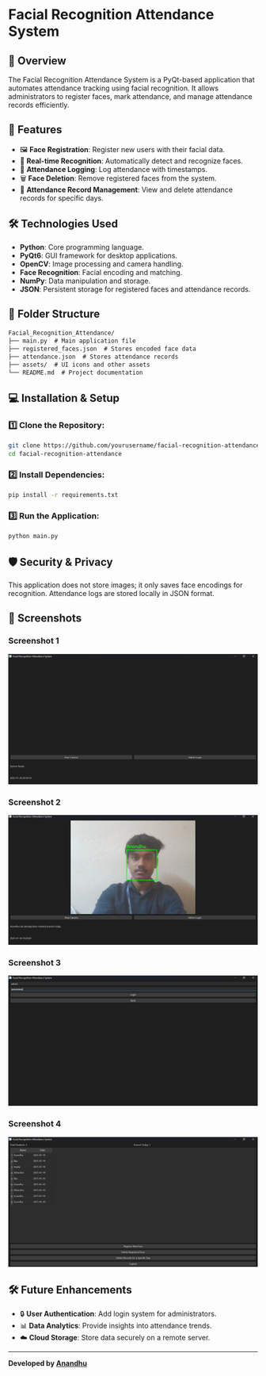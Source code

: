 # Facial Recognition Attendance System

## 📌 Overview
The Facial Recognition Attendance System is a PyQt-based application that automates attendance tracking using facial recognition. It allows administrators to register faces, mark attendance, and manage attendance records efficiently.

## 🚀 Features
- 🖼️ **Face Registration**: Register new users with their facial data.
- 📸 **Real-time Recognition**: Automatically detect and recognize faces.
- 📝 **Attendance Logging**: Log attendance with timestamps.
- 🗑️ **Face Deletion**: Remove registered faces from the system.
- 📅 **Attendance Record Management**: View and delete attendance records for specific days.

## 🛠️ Technologies Used
- **Python**: Core programming language.
- **PyQt6**: GUI framework for desktop applications.
- **OpenCV**: Image processing and camera handling.
- **Face Recognition**: Facial encoding and matching.
- **NumPy**: Data manipulation and storage.
- **JSON**: Persistent storage for registered faces and attendance records.

## 📂 Folder Structure
```
Facial_Recognition_Attendance/
├── main.py  # Main application file
├── registered_faces.json  # Stores encoded face data
├── attendance.json  # Stores attendance records
├── assets/  # UI icons and other assets
└── README.md  # Project documentation
```

## 💻 Installation & Setup
### 1️⃣ Clone the Repository:
```sh
git clone https://github.com/yourusername/facial-recognition-attendance.git
cd facial-recognition-attendance
```

### 2️⃣ Install Dependencies:
```sh
pip install -r requirements.txt
```

### 3️⃣ Run the Application:
```sh
python main.py
```

## 🛡️ Security & Privacy
This application does not store images; it only saves face encodings for recognition. Attendance logs are stored locally in JSON format.

## 📸 Screenshots

### Screenshot 1
![Screenshot 1](https://github.com/anandhu2311c/facial_recoginsation_attendance_system/blob/1edc56047f863e64ae7689ebd9f739e8a5583692/assets/1.png)

### Screenshot 2
![Screenshot 2](https://github.com/anandhu2311c/facial_recoginsation_attendance_system/blob/1edc56047f863e64ae7689ebd9f739e8a5583692/assets/2.png)

### Screenshot 3
![Screenshot 3](https://github.com/anandhu2311c/facial_recoginsation_attendance_system/blob/1edc56047f863e64ae7689ebd9f739e8a5583692/assets/3.png)

### Screenshot 4
![Screenshot 4](https://github.com/anandhu2311c/facial_recoginsation_attendance_system/blob/1edc56047f863e64ae7689ebd9f739e8a5583692/assets/4.png)


## 🛠️ Future Enhancements
- 🔒 **User Authentication**: Add login system for administrators.
- 📊 **Data Analytics**: Provide insights into attendance trends.
- ☁️ **Cloud Storage**: Store data securely on a remote server.


---
**Developed by [Anandhu](https://github.com/anandhu2311c)**

